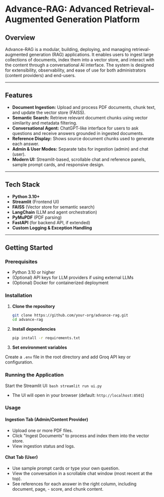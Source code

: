 # Advance-RAG: Advanced Retrieval-Augmented Generation Platform

## Overview

Advance-RAG is a modular, building, deploying, and managing retrieval-augmented generation (RAG) applications. It enables users to ingest large collections of documents, index them into a vector store, and interact with the content through a conversational AI interface. The system is designed for extensibility, observability, and ease of use for both administrators (content providers) and end-users.

---

## Features

- **Document Ingestion:** Upload and process PDF documents, chunk text, and update the vector store (FAISS).
- **Semantic Search:** Retrieve relevant document chunks using vector similarity and metadata filtering.
- **Conversational Agent:** ChatGPT-like interface for users to ask questions and receive answers grounded in ingested documents.
- **Reference Display:** Shows source document chunks used to generate each answer.
- **Admin & User Modes:** Separate tabs for ingestion (admin) and chat (user).
- **Modern UI:** Streamlit-based, scrollable chat and reference panels, sample prompt cards, and responsive design.

---

## Tech Stack

- **Python 3.10+**
- **Streamlit** (Frontend UI)
- **FAISS** (Vector store for semantic search)
- **LangChain** (LLM and agent orchestration)
- **PyMuPDF** (PDF parsing)
- **FastAPI** (for backend API, if extended)
- **Custom Logging & Exception Handling**

---

## Getting Started

### Prerequisites

- Python 3.10 or higher
- (Optional) API keys for LLM providers if using external LLMs
- (Optional) Docker for containerized deployment

### Installation

1. **Clone the repository**
   ```bash
   git clone https://github.com/your-org/advance-rag.git
   cd advance-rag
   ```
2. **Install dependencies**
    ```bash
    pip install -r requirements.txt
    ```

3. **Set environment variables**

Create a `.env` file in the root directory and add Groq API key or configuration.

### Running the Application
Start the Streamlit UI:
    ```bash
    streamlit run ui.py
    ```
 - The UI will open in your browser (default: `http://localhost:8501`)

### Usage

#### Ingestion Tab (Admin/Content Provider)
 - Upload one or more PDF files.
 - Click "Ingest Documents" to process and index them into the vector store.
 - View ingestion status and logs.

#### Chat Tab (User)
 - Use sample prompt cards or type your own question.
 - View the conversation in a scrollable chat window (most recent at the top).
 - See references for each answer in the right column, including document, page,  - score, and chunk content.

